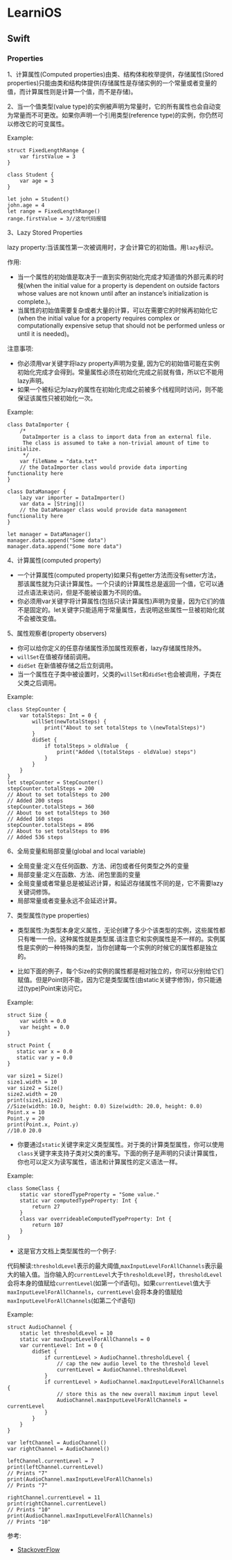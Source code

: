 # LearniOS

## Swift

### Properties

1、计算属性(Computed properties)由类、结构体和枚举提供，存储属性(Stored properties)只能由类和结构体提供(存储属性是存储实例的一个常量或者变量的值，而计算属性则是计算一个值，而不是存储)。

2、当一个值类型(value type)的实例被声明为常量时，它的所有属性也会自动变为常量而不可更改。如果你声明一个引用类型(reference type)的实例，你仍然可以修改它的可变属性。

Example:

```
struct FixedLengthRange {
    var firstValue = 3
}

class Student {
    var age = 3
}

let john = Student()
john.age = 4
let range = FixedLengthRange()
range.firstValue = 3//这句代码报错
```
3、Lazy Stored Properties

lazy property:当该属性第一次被调用时，才会计算它的初始值。用`lazy`标识。

作用:

* 当一个属性的初始值是取决于一直到实例初始化完成才知道值的外部元素的时候(when the initial value for a property is dependent on outside factors whose values are not known until after an instance’s initialization is complete.)。
* 当属性的初始值需要复杂或者大量的计算，可以在需要它的时候再初始化它(when the initial value for a property requires complex or computationally expensive setup that should not be performed unless or until it is needed)。

注意事项:

* 你必须用var关键字将lazy property声明为变量, 因为它的初始值可能在实例初始化完成才会得到。常量属性必须在初始化完成之前就有值，所以它不能用lazy声明。
* 如果一个被标记为lazy的属性在初始化完成之前被多个线程同时访问，则不能保证该属性只被初始化一次。

Example:

```
class DataImporter {
    /*
     DataImporter is a class to import data from an external file.
     The class is assumed to take a non-trivial amount of time to initialize.
     */
    var fileName = "data.txt"
    // the DataImporter class would provide data importing functionality here
}
 
class DataManager {
    lazy var importer = DataImporter()
    var data = [String]()
    // the DataManager class would provide data management functionality here
}
 
let manager = DataManager()
manager.data.append("Some data")
manager.data.append("Some more data")
```
4、计算属性(computed property)

* 一个计算属性(computed property)如果只有getter方法而没有setter方法，那该属性就为只读计算属性。一个只读的计算属性总是返回一个值，它可以通过点语法来访问，但是不能被设置为不同的值。
* 你必须用var关键字将计算属性(包括只读计算属性)声明为变量，因为它们的值不是固定的。let关键字只能适用于常量属性，去说明这些属性一旦被初始化就不会被改变值。

5、属性观察者(property observers)

* 你可以给你定义的任意存储属性添加属性观察者，lazy存储属性除外。
* `willSet`在值被存储前调用。
* `didSet` 在新值被存储之后立刻调用。
* 当一个属性在子类中被设置时，父类的`willSet`和`didSet`也会被调用，子类在父类之后调用。

Example:

```
class StepCounter {
    var totalSteps: Int = 0 {
        willSet(newTotalSteps) {
            print("About to set totalSteps to \(newTotalSteps)")
        }
        didSet {
            if totalSteps > oldValue  {
                print("Added \(totalSteps - oldValue) steps")
            }
        }
    }
}
let stepCounter = StepCounter()
stepCounter.totalSteps = 200
// About to set totalSteps to 200
// Added 200 steps
stepCounter.totalSteps = 360
// About to set totalSteps to 360
// Added 160 steps
stepCounter.totalSteps = 896
// About to set totalSteps to 896
// Added 536 steps
```

6、全局变量和局部变量(global and local variable)

* 全局变量:定义在任何函数、方法、闭包或者任何类型之外的变量
* 局部变量:定义在函数、方法、闭包里面的变量
* 全局变量或者常量总是被延迟计算，和延迟存储属性不同的是，它不需要lazy关键词修饰。
* 局部常量或者变量永远不会延迟计算。

7、类型属性(type properties)

* 类型属性:为类型本身定义属性，无论创建了多少个该类型的实例，这些属性都只有唯一一份。这种属性就是类型属.请注意它和实例属性是不一样的。实例属性是实例的一种特殊的类型，当你创建每一个实例的时候它的属性都是独立的。

* 比如下面的例子，每个Size的实例的属性都是相对独立的，你可以分别给它们赋值。但是Point则不能，因为它是类型属性(由static关键字修饰)，你只能通过(type)Point来访问它。

Example:

```
struct Size {
    var width = 0.0
    var height = 0.0
}

struct Point {
   static var x = 0.0
   static var y = 0.0
}

var size1 = Size()
size1.width = 10
var size2 = Size()
size2.width = 20
print(size1,size2)
//Size(width: 10.0, height: 0.0) Size(width: 20.0, height: 0.0)
Point.x = 10
Point.y = 20
print(Point.x, Point.y)
//10.0 20.0
```

* 你要通过`static`关键字来定义类型属性。对于类的计算类型属性，你可以使用`class`关键字来支持子类对父类的重写。下面的例子是声明的只读计算属性，你也可以定义为读写属性，语法和计算属性的定义语法一样。

Example:

```
class SomeClass {
    static var storedTypeProperty = "Some value."
    static var computedTypeProperty: Int {
        return 27
    }
    class var overrideableComputedTypeProperty: Int {
        return 107
    }
}
```

* 这是官方文档上类型属性的一个例子:

代码解读:`thresholdLevel`表示的最大阈值,`maxInputLevelForAllChannels`表示最大的输入值。当你输入的`currentLevel`大于`thresholdLevel`时，`thresholdLevel`会将本身的值赋给`currentLevel`(如第一个if语句)。如果`currentLevel`值大于`maxInputLevelForAllChannels`，`currentLevel`会将本身的值赋给`maxInputLevelForAllChannels`(如第二个if语句)

Example:

```
struct AudioChannel {
    static let thresholdLevel = 10
    static var maxInputLevelForAllChannels = 0
    var currentLevel: Int = 0 {
        didSet {
            if currentLevel > AudioChannel.thresholdLevel {
                // cap the new audio level to the threshold level
                currentLevel = AudioChannel.thresholdLevel
            }
            if currentLevel > AudioChannel.maxInputLevelForAllChannels {
                // store this as the new overall maximum input level
                AudioChannel.maxInputLevelForAllChannels = currentLevel
            }
        }
    }
}

var leftChannel = AudioChannel()
var rightChannel = AudioChannel()

leftChannel.currentLevel = 7
print(leftChannel.currentLevel)
// Prints "7"
print(AudioChannel.maxInputLevelForAllChannels)
// Prints "7"

rightChannel.currentLevel = 11
print(rightChannel.currentLevel)
// Prints "10"
print(AudioChannel.maxInputLevelForAllChannels)
// Prints "10"
```

参考:

* [StackoverFlow](http://stackoverflow.com/questions/38010936/why-constant-constraints-the-property-from-a-structure-instance-but-not-the-clas)

